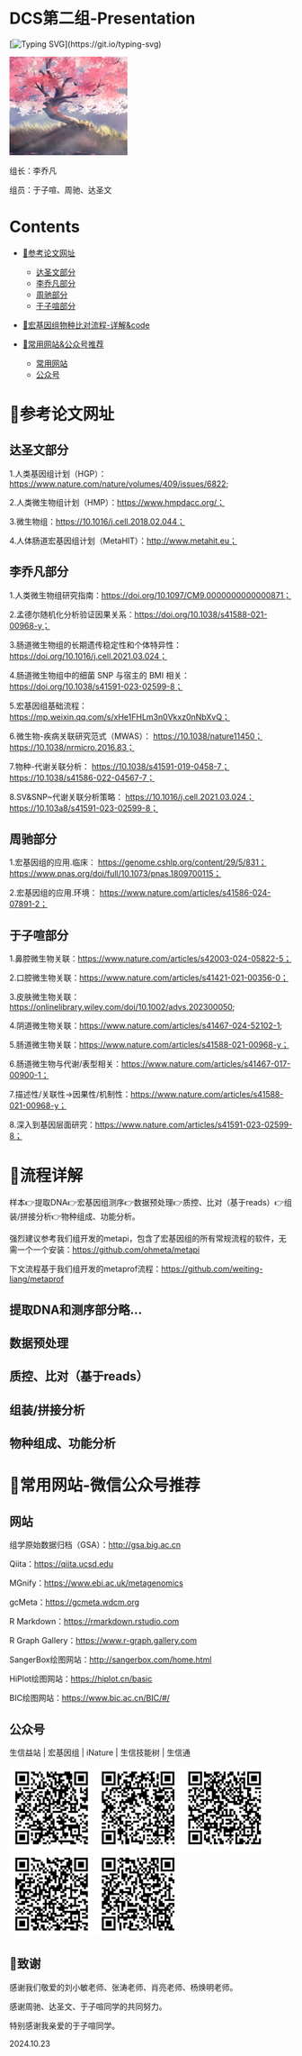 # DCS第二组-Presentation

[![Typing SVG](https://readme-typing-svg.herokuapp.com?font=Fira+Code&pause=1000&width=435&lines=%F0%9F%98%8DDCS%E7%AC%AC%E4%BA%8C%E7%BB%84%E5%85%A8%E4%BD%93%E6%88%90%E5%91%98%E7%A5%9D%E6%82%A8%E8%82%A0%E9%81%93%E5%81%A5%E5%BA%B7%EF%BC%8C%E6%AF%8F%E5%A4%A9%E5%BC%80%E5%BF%83~)](https://git.io/typing-svg)

<img src="pic/test.jpg" width="210px">

组长：李乔凡

组员：于子喧、周驰、达圣文

# Contents
- [🌈参考论文网址](#参考论文网址)
	- [达圣文部分](#达圣文部分)
	- [李乔凡部分](#李乔凡部分)
	- [周驰部分](#周驰部分)
	- [于子喧部分](#于子喧部分)

- [🌈宏基因组物种比对流程-详解&code](#流程详解)

- [🌈常用网站&公众号推荐](#常用网站-微信公众号推荐)
	- [常用网站](#网站)
	- [公众号](#公众号)

# 🌈参考论文网址
## 达圣文部分
1.人类基因组计划（HGP）：https://www.nature.com/nature/volumes/409/issues/6822;

2.人类微生物组计划（HMP）：https://www.hmpdacc.org/；

3.微生物组：https://10.1016/j.cell.2018.02.044；

4.人体肠道宏基因组计划（MetaHIT）：http://www.metahit.eu；

## 李乔凡部分
1.人类微生物组研究指南：https://doi.org/10.1097/CM9.0000000000000871；

2.孟德尔随机化分析验证因果关系：https://doi.org/10.1038/s41588-021-00968-y；

3.肠道微生物组的长期遗传稳定性和个体特异性：https://doi.org/10.1016/j.cell.2021.03.024；

4.肠道微生物组中的细菌 SNP 与宿主的 BMI 相关：https://doi.org/10.1038/s41591-023-02599-8；

5.宏基因组基础流程：https://mp.weixin.qq.com/s/xHe1FHLm3n0Vkxz0nNbXvQ；

6.微生物-疾病关联研究范式（MWAS）：
https://10.1038/nature11450；
https://10.1038/nrmicro.2016.83；

7.物种-代谢关联分析：
https://10.1038/s41591-019-0458-7；
https://10.1038/s41586-022-04567-7；

8.SV&SNP~代谢关联分析策略：
https://10.1016/j.cell.2021.03.024；
https://10.103a8/s41591-023-02599-8；

## 周驰部分
1.宏基因组的应用.临床：
https://genome.cshlp.org/content/29/5/831；
https://www.pnas.org/doi/full/10.1073/pnas.1809700115；

2.宏基因组的应用.环境：
https://www.nature.com/articles/s41586-024-07891-2；

## 于子喧部分
1.鼻腔微生物关联：https://www.nature.com/articles/s42003-024-05822-5；

2.口腔微生物关联：https://www.nature.com/articles/s41421-021-00356-0；

3.皮肤微生物关联：https://onlinelibrary.wiley.com/doi/10.1002/advs.202300050;

4.阴道微生物关联：https://www.nature.com/articles/s41467-024-52102-1;

5.肠道微生物关联：https://www.nature.com/articles/s41588-021-00968-y；

6.肠道微生物与代谢/表型相关：https://www.nature.com/articles/s41467-017-00900-1；

7.描述性/关联性→因果性/机制性：https://www.nature.com/articles/s41588-021-00968-y；

8.深入到基因层面研究：https://www.nature.com/articles/s41591-023-02599-8；

# 🌈流程详解
样本👉提取DNA👉宏基因组测序👉数据预处理👉质控、比对（基于reads）👉组装/拼接分析👉物种组成、功能分析。

强烈建议参考我们组开发的metapi，包含了宏基因组的所有常规流程的软件，无需一个一个安装：https://github.com/ohmeta/metapi

下文流程基于我们组开发的metaprof流程：https://github.com/weiting-liang/metaprof

## 提取DNA和测序部分略...
## 数据预处理

## 质控、比对（基于reads）
## 组装/拼接分析
## 物种组成、功能分析

# 🌈常用网站-微信公众号推荐
## 网站
组学原始数据归档（GSA）：http://gsa.big.ac.cn

Qiita：https://qiita.ucsd.edu

MGnify：https://www.ebi.ac.uk/metagenomics

gcMeta：https://gcmeta.wdcm.org

R Markdown：https://rmarkdown.rstudio.com

R Graph Gallery：https://www.r-graph.gallery.com

SangerBox绘图网站：http://sangerbox.com/home.html

HiPlot绘图网站：https://hiplot.cn/basic

BIC绘图网站：https://www.bic.ac.cn/BIC/#/


## 公众号

生信益站    |    宏基因组    |    iNature    |    生信技能树    |    生信通
<p float="left">
  <img src="pic/生信益站.png" width="150" />
  <img src="pic/宏基因组.png" width="150" /> 
  <img src="pic/iNature.png" width="150" />
  <img src="pic/生信技能树.png" width="150" />
  <img src="pic/生信通.png" width="150" />
</p>

## 🌈致谢

感谢我们敬爱的刘小敏老师、张涛老师、肖亮老师、杨焕明老师。

感谢周驰、达圣文、于子喧同学的共同努力。

特别感谢我亲爱的于子喧同学。

2024.10.23
